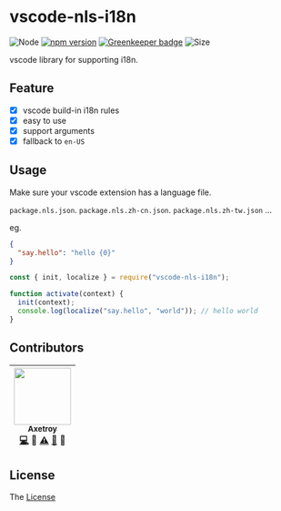 # vscode-nls-i18n

![Node](https://img.shields.io/badge/node-%3E=7.6-blue.svg?style=flat-square)
[![npm version](https://badge.fury.io/js/vscode-nls-i18n.svg)](https://badge.fury.io/js/vscode-nls-i18n) [![Greenkeeper badge](https://badges.greenkeeper.io/axetroy/vscode-nls-i18n.svg)](https://greenkeeper.io/)
![Size](https://github-size-badge.herokuapp.com/axetroy/vscode-nls-i18n.svg)

vscode library for supporting i18n.

## Feature

- [x] vscode build-in i18n rules
- [x] easy to use
- [x] support arguments
- [x] fallback to `en-US`

## Usage

Make sure your vscode extension has a language file.

`package.nls.json`. `package.nls.zh-cn.json`. `package.nls.zh-tw.json` ...

eg.

```json
{
  "say.hello": "hello {0}"
}
```

```javascript
const { init, localize } = require("vscode-nls-i18n");

function activate(context) {
  init(context);
  console.log(localize("say.hello", "world")); // hello world
}
```

## Contributors

<!-- ALL-CONTRIBUTORS-LIST:START - Do not remove or modify this section -->

| [<img src="https://avatars1.githubusercontent.com/u/9758711?v=3" width="100px;"/><br /><sub>Axetroy</sub>](http://axetroy.github.io)<br />[💻](https://github.com/axetroy/vscode-nls-i18n/commits?author=axetroy) 🔌 [⚠️](https://github.com/axetroy/vscode-nls-i18n/commits?author=axetroy) [🐛](https://github.com/axetroy/vscode-nls-i18n/issues?q=author%3Aaxetroy) 🎨 |
| :------------------------------------------------------------------------------------------------------------------------------------------------------------------------------------------------------------------------------------------------------------------------------------------------------------------------------------------------------------------------: |


<!-- ALL-CONTRIBUTORS-LIST:END -->

## License

The [License](https://github.com/axetroy/vscode-nls-i18n/blob/master/LICENSE)
